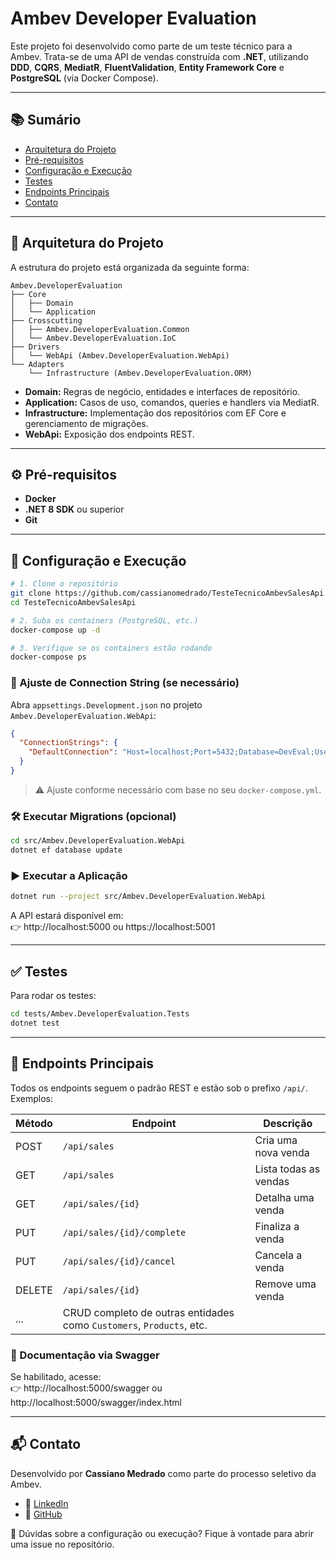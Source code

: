 # Ambev Developer Evaluation

Este projeto foi desenvolvido como parte de um teste técnico para a Ambev. Trata-se de uma API de vendas construída com **.NET**, utilizando **DDD**, **CQRS**, **MediatR**, **FluentValidation**, **Entity Framework Core** e **PostgreSQL** (via Docker Compose).

---

## 📚 Sumário

- [Arquitetura do Projeto](#arquitetura-do-projeto)
- [Pré-requisitos](#pré-requisitos)
- [Configuração e Execução](#configuração-e-execução)
- [Testes](#testes)
- [Endpoints Principais](#endpoints-principais)
- [Contato](#contato)

---

## 🧱 Arquitetura do Projeto

A estrutura do projeto está organizada da seguinte forma:

```
Ambev.DeveloperEvaluation
├── Core
│   ├── Domain
│   └── Application
├── Crosscutting
│   ├── Ambev.DeveloperEvaluation.Common
│   └── Ambev.DeveloperEvaluation.IoC
├── Drivers
│   └── WebApi (Ambev.DeveloperEvaluation.WebApi)
└── Adapters
    └── Infrastructure (Ambev.DeveloperEvaluation.ORM)
```

- **Domain:** Regras de negócio, entidades e interfaces de repositório.
- **Application:** Casos de uso, comandos, queries e handlers via MediatR.
- **Infrastructure:** Implementação dos repositórios com EF Core e gerenciamento de migrações.
- **WebApi:** Exposição dos endpoints REST.

---

## ⚙️ Pré-requisitos

- **Docker**
- **.NET 8 SDK** ou superior
- **Git**

---

## 🚀 Configuração e Execução

```bash
# 1. Clone o repositório
git clone https://github.com/cassianomedrado/TesteTecnicoAmbevSalesApi.git
cd TesteTecnicoAmbevSalesApi

# 2. Suba os containers (PostgreSQL, etc.)
docker-compose up -d

# 3. Verifique se os containers estão rodando
docker-compose ps
```

### 🔧 Ajuste de Connection String (se necessário)

Abra `appsettings.Development.json` no projeto `Ambev.DeveloperEvaluation.WebApi`:

```json
{
  "ConnectionStrings": {
    "DefaultConnection": "Host=localhost;Port=5432;Database=DevEval;Username=postgres;Password=postgres"
  }
}
```

> ⚠️ Ajuste conforme necessário com base no seu `docker-compose.yml`.

### 🛠️ Executar Migrations (opcional)

```bash
cd src/Ambev.DeveloperEvaluation.WebApi
dotnet ef database update
```

### ▶️ Executar a Aplicação

```bash
dotnet run --project src/Ambev.DeveloperEvaluation.WebApi
```

A API estará disponível em:  
👉 http://localhost:5000 ou https://localhost:5001

---

## ✅ Testes

Para rodar os testes:

```bash
cd tests/Ambev.DeveloperEvaluation.Tests
dotnet test
```

---

## 🔌 Endpoints Principais

Todos os endpoints seguem o padrão REST e estão sob o prefixo `/api/`. Exemplos:

| Método | Endpoint                     | Descrição              |
|--------|------------------------------|------------------------|
| POST   | `/api/sales`                 | Cria uma nova venda    |
| GET    | `/api/sales`                 | Lista todas as vendas  |
| GET    | `/api/sales/{id}`            | Detalha uma venda      |
| PUT    | `/api/sales/{id}/complete`   | Finaliza a venda       |
| PUT    | `/api/sales/{id}/cancel`     | Cancela a venda        |
| DELETE | `/api/sales/{id}`            | Remove uma venda       |
| ...    | CRUD completo de outras entidades como `Customers`, `Products`, etc. |

### 📖 Documentação via Swagger

Se habilitado, acesse:  
👉 http://localhost:5000/swagger ou http://localhost:5000/swagger/index.html

---

## 📬 Contato

Desenvolvido por **Cassiano Medrado** como parte do processo seletivo da Ambev.

- 🔗 [LinkedIn](https://www.linkedin.com/in/cassiano-medrado-2651781a4/)
- 🐙 [GitHub](https://github.com/cassianomedrado)

💬 Dúvidas sobre a configuração ou execução? Fique à vontade para abrir uma issue no repositório.
